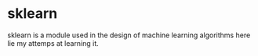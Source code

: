 # sklearn
sklearn is a module used in the design of machine learning algorithms
here lie my attemps at learning it.
